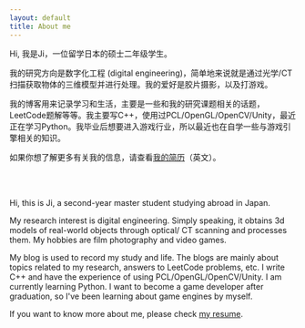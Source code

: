 ```yaml
---
layout: default
title: About me
---
```




Hi, 我是Ji，一位留学日本的硕士二年级学生。

我的研究方向是数字化工程 (digital engineering)，简单地来说就是通过光学/CT扫描获取物体的三维模型并进行处理。我的爱好是胶片摄影，以及打游戏。

我的博客用来记录学习和生活，主要是一些和我的研究课题相关的话题，LeetCode题解等等。我主要写C++，使用过PCL/OpenGL/OpenCV/Unity，最近正在学习Python。我毕业后想要进入游戏行业，所以最近也在自学一些与游戏引擎相关的知识。

如果你想了解更多有关我的信息，请查看[我的简历](https://jyyyjyyyj.github.io/resume/)（英文）。

<br>
<br>

Hi, this is Ji, a second-year master student studying abroad in Japan. 

My research interest is digital engineering. Simply speaking, it obtains 3d models of real-world objects through optical/ CT scanning and processes them. My hobbies are film photography and video games. 

My blog is used to record my study and life. The blogs are mainly about topics related to my research, answers to LeetCode problems, etc. I write C++ and have the experience of using PCL/OpenGL/OpenCV/Unity. I am currently learning Python. I want to become a game developer after graduation, so I've been learning about game engines by myself.

If you want to know more about me, please check [my resume](https://jyyyjyyyj.github.io/resume/).
